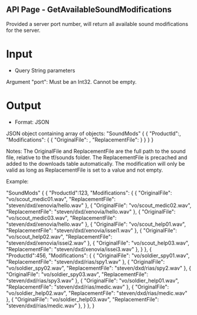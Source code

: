 ## API Page - GetAvailableSoundModifications ##

Provided a server port number, will return all available sound modifications for the server.

# Input 
- Query String parameters

Argument "port":
	Must be an Int32. 
	Cannot be empty.

# Output 
- Format: JSON

JSON object containing array of objects:
"SoundMods"
{
	{
		"ProductId":<int>, 
		"Modifications":<array>
		{
			{
				"OriginalFile": <string>,
				"ReplacementFile": <string>
			}
		}
	}
}

Notes: 
	The OriginalFile and ReplacementFile are the full path to the sound file, relative to the tf/sounds folder.
	The ReplacementFile is precached and added to the downloads table automatically.
	The modification will only be valid as long as ReplacementFile is set to a value and not empty.

Example: 

"SoundMods"
{
	{ 
		"ProductId":123, 
		"Modifications":
		{
			{
				"OriginalFile": "vo/scout_medic01.wav",
				"ReplacementFile": "steven/dxd/xenovia/hello.wav"
			},
			{
				"OriginalFile": "vo/scout_medic02.wav",
				"ReplacementFile": "steven/dxd/xenovia/hello.wav"
			},
			{
				"OriginalFile": "vo/scout_medic03.wav",
				"ReplacementFile": "steven/dxd/xenovia/hello.wav"
			},
			{
				"OriginalFile": "vo/scout_help01.wav",
				"ReplacementFile": "steven/dxd/xenovia/issei1.wav"
			},
			{
				"OriginalFile": "vo/scout_help02.wav",
				"ReplacementFile": "steven/dxd/xenovia/issei2.wav"
			},
			{
				"OriginalFile": "vo/scout_help03.wav",
				"ReplacementFile": "steven/dxd/xenovia/issei3.wav"
			},
		} 
	},
	{ 
		"ProductId":456, 
		"Modifications":
		{
			{
				"OriginalFile": "vo/soldier_spy01.wav",
				"ReplacementFile": "steven/dxd/rias/spy1.wav"
			},
			{
				"OriginalFile": "vo/soldier_spy02.wav",
				"ReplacementFile": "steven/dxd/rias/spy2.wav"
			},
			{
				"OriginalFile": "vo/soldier_spy03.wav",
				"ReplacementFile": "steven/dxd/rias/spy3.wav"
			},
			{
				"OriginalFile": "vo/soldier_help01.wav",
				"ReplacementFile": "steven/dxd/rias/medic.wav"
			},
			{
				"OriginalFile": "vo/soldier_help02.wav",
				"ReplacementFile": "steven/dxd/rias/medic.wav"
			},
			{
				"OriginalFile": "vo/soldier_help03.wav",
				"ReplacementFile": "steven/dxd/rias/medic.wav"
			},
		} 
	},
}